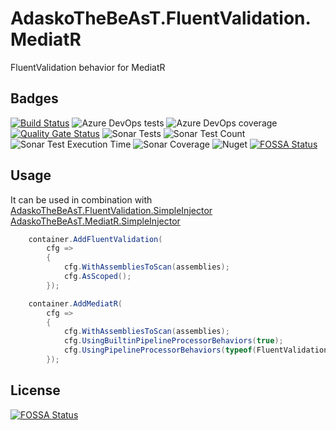 # AdaskoTheBeAsT.FluentValidation.MediatR

FluentValidation behavior for MediatR

## Badges

[![Build Status](https://adaskothebeast.visualstudio.com/AdaskoTheBeAsT.FluentValidation.MediatR/_apis/build/status/AdaskoTheBeAsT.AdaskoTheBeAsT.FluentValidation.MediatR?branchName=master)](https://adaskothebeast.visualstudio.com/AdaskoTheBeAsT.FluentValidation.MediatR/_build/latest?definitionId=9&branchName=master)
![Azure DevOps tests](https://img.shields.io/azure-devops/tests/AdaskoTheBeAsT/AdaskoTheBeAsT.FluentValidation.MediatR/10)
![Azure DevOps coverage](https://img.shields.io/azure-devops/coverage/AdaskoTheBeAsT/AdaskoTheBeAsT.FluentValidation.MediatR/10?style=plastic)
[![Quality Gate Status](https://sonarcloud.io/api/project_badges/measure?project=AdaskoTheBeAsT_AdaskoTheBeAsT.FluentValidation.MediatR&metric=alert_status)](https://sonarcloud.io/dashboard?id=AdaskoTheBeAsT_AdaskoTheBeAsT.FluentValidation.MediatR)
![Sonar Tests](https://img.shields.io/sonar/tests/AdaskoTheBeAsT_AdaskoTheBeAsT.FluentValidation.MediatR?server=https%3A%2F%2Fsonarcloud.io)
![Sonar Test Count](https://img.shields.io/sonar/total_tests/AdaskoTheBeAsT_AdaskoTheBeAsT.FluentValidation.MediatR?server=https%3A%2F%2Fsonarcloud.io)
![Sonar Test Execution Time](https://img.shields.io/sonar/test_execution_time/AdaskoTheBeAsT_AdaskoTheBeAsT.FluentValidation.MediatR?server=https%3A%2F%2Fsonarcloud.io)
![Sonar Coverage](https://img.shields.io/sonar/coverage/AdaskoTheBeAsT_AdaskoTheBeAsT.FluentValidation.MediatR?server=https%3A%2F%2Fsonarcloud.io&style=plastic)
![Nuget](https://img.shields.io/nuget/dt/AdaskoTheBeAsT.FluentValidation.MediatR)
[![FOSSA Status](https://app.fossa.com/api/projects/git%2Bgithub.com%2FAdaskoTheBeAsT%2FAdaskoTheBeAsT.FluentValidation.MediatR.svg?type=shield)](https://app.fossa.com/projects/git%2Bgithub.com%2FAdaskoTheBeAsT%2FAdaskoTheBeAsT.FluentValidation.MediatR?ref=badge_shield)

## Usage

It can be used in combination with [AdaskoTheBeAsT.FluentValidation.SimpleInjector](https://github.com/AdaskoTheBeAsT/AdaskoTheBeAsT.FluentValidation.SimpleInjector) [AdaskoTheBeAsT.MediatR.SimpleInjector](https://github.com/AdaskoTheBeAsT/AdaskoTheBeAsT.MediatR.SimpleInjector)

```cs
    container.AddFluentValidation(
        cfg =>
        {
            cfg.WithAssembliesToScan(assemblies);
            cfg.AsScoped();
        });

    container.AddMediatR(
        cfg =>
        {
            cfg.WithAssembliesToScan(assemblies);
            cfg.UsingBuiltinPipelineProcessorBehaviors(true);
            cfg.UsingPipelineProcessorBehaviors(typeof(FluentValidationPipelineBehavior<,>));
        });
```

## License
[![FOSSA Status](https://app.fossa.com/api/projects/git%2Bgithub.com%2FAdaskoTheBeAsT%2FAdaskoTheBeAsT.FluentValidation.MediatR.svg?type=large)](https://app.fossa.com/projects/git%2Bgithub.com%2FAdaskoTheBeAsT%2FAdaskoTheBeAsT.FluentValidation.MediatR?ref=badge_large)